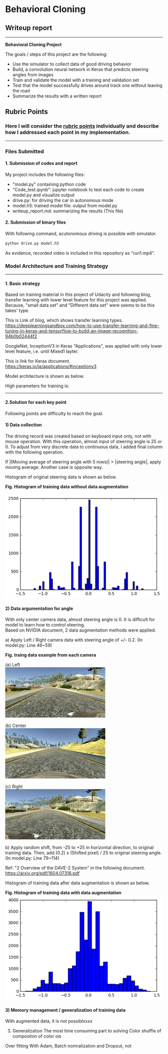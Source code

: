﻿# **Behavioral Cloning** 
## Writeup report
---

**Behavioral Cloning Project**

The goals / steps of this project are the following:
* Use the simulator to collect data of good driving behavior
* Build, a convolution neural network in Keras that predicts steering angles from images
* Train and validate the model with a training and validation set
* Test that the model successfully drives around track one without leaving the road
* Summarize the results with a written report


[//]: # (Image References)

[image1]: ./fig/Hist_with_CSV.png  "Hist before augmentation"
[image2]: ./fig/Hist_after_aug.png "Hist after augmentation"
[image3]: ./fig/Example_after_aug.png "Recovery Image"
[image4]: ./fig/Train.png  "RMS data during training"
[image5]: ./fig/train_Example_left.jpg "training data example of left camera"
[image6]: ./fig/train_Example_center.jpg "training data example of center camera"
[image7]: ./fig/train_Example_right.jpg "training data example of right camera"


## Rubric Points
### Here I will consider the [rubric points](https://review.udacity.com/#!/rubrics/432/view) individually and describe how I addressed each point in my implementation.  

---
### Files Submitted 

#### 1. Submission of codes and report  

My project includes the following files:  
* "model.py" containing python code 
* "Code_test.ipynb": jupyter notebook to test each code to create model.py and visualize output
* drive.py: for driving the car in autonomous mode
* model.h5: trained model file: output from model.py 
* writeup_report.md: summarizing the results (This file)

#### 2. Submission of binary files  
With following command, acutonomous driving is possible with simulator.  
```sh
python drive.py model.h5
```  
As evidence, recorded video is included in this repository as "run1.mp4".

### Model Architecture and Training Strategy  
---

#### 1. Basic strategy  
 Based on training material in this project of Udacity and following blog, transfer learning with lower level feature for this project was applied.  
 Because, "small data set" and "Different data set" were seems to be this takes' type.  

 This is Link of blog, which shows transfer learning types.  
 https://deeplearningsandbox.com/how-to-use-transfer-learning-and-fine-tuning-in-keras-and-tensorflow-to-build-an-image-recognition-94b0b02444f2  

 GoogleNet, InceptionV3 in Keras "Applications", was applied with only lower level feature, i.e. until Mixed1 layter.  
 
 This is link for Keras document.  
 https://keras.io/ja/applications/#inceptionv3  

 Model architecture is shown as below.  
 
 High parameters for training is:  
 
 ---
#### 2.Solution for each key point  
 Following points are difficulty to reach the goal.  
 
#### 1) Data collection  

 The driving record was created based on keyboard input only, not with mouse operation. With this operation, almost input of steering angle is 25 or 0. To adjust from very discrete data to continuous data, I added final column with the following operation.  

 If |(Moving average of steering angle with 5 rows)| > |steering angle|, apply moving average. Another case is opposite way.  

 Histogram of original steering data is shown as below.  

**Fig. Histogram of training data without data augmentation**  

![alt text][image1]  

#### 2) Data argumentation for angle  

With only center camera data, almost steering angle is 0. It is difficult for model to learn how to control steering.  
  Based on NVIDIA document, 2 data augmentation methods were applied.
  
  a) Apply Left / Right camera data with steering angle of +/- 0.2.
  (In model.py: Line 46~59)

**Fig. traing data example from each camera**

(a) Left  
![alt text][image5]

(b) Center  
![alt text][image6]

(c) Right  
![alt text][image7]

  b) Apply random shift, from -25 to +25 in horizontal direction, to original training data.
  Then, add (0.2) x (Shifted pixel) / 25 to original steering angle. 
  (In model.py: Line 79~114)

Ref: "2 Overview of the DAVE-2 System" in the following document.
https://arxiv.org/pdf/1604.07316.pdf

 Histogram of training data after data augmentation is shown as below.

**Fig. Histogram of training data with data augmentation**
![alt text][image2]

#### 3) Memory management / generalization of training data

 With augmented data, it is not possiblxxxx 

3) Generalization
 The most time consuming part to solving
 Color shuffle of compositon of color ois


 Over fitting
 With Adam, Batch nomralization and Dropout, not 



